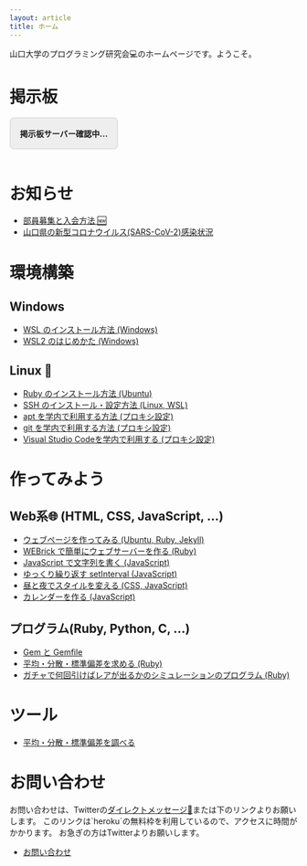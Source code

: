 ```yaml
---
layout: article
title: ホーム
---
```


<link rel="stylesheet" href="assets/css/header_anime.css">
<script src="assets/js/header_anime.js"></script>

<style>
body header nav ul li:nth-child(1) a{
    border-bottom: 2px solid #2196F3;
}
</style>

山口大学のプログラミング研究会💻のホームページです。ようこそ。

# 掲示板

<div id="server_status">掲示板サーバー確認中...</div>

<strong>
    <a href="bbs.html" id="bbs_link">
        掲示板
    </a>
</strong>

<script>
let servs = new XMLHttpRequest
servs.open("GET", "https://www.yamaguchi.tech/cgi-bin/status_poster.cgi")
servs.send()
servs.onload = function(e){
    if(e.target.response == "OK"){
        server_status.classList += "ok_server"
        server_status.innerText = "掲示板サーバー接続可能"
        bbs_link.style.visibility = "unset"
    }
}
</script>
<style>
#bbs_link{
    visibility: hidden;
}
#server_status {
    padding: 16px;
    background: #eee;
    text-align: center;
    border: solid 2px #E0E0E0;
    border-radius: 8px;
    font-weight: bold;
    display: inline-block;
    margin-bottom: 16px;
}
#server_status.ok_server{
    background: #43A047;
    border: solid 2px #388E3C;
    color: #E8F5E9;
}
</style>

# お知らせ

- [部員募集と入会方法 🆕](join.html)
- [山口県の新型コロナウイルス(SARS-CoV-2)感染状況](sars2-yamaguchi/)

# 環境構築

## Windows
- [WSL のインストール方法 (Windows)](install_wsl/)
- [WSL2 のはじめかた (Windows)](install_wsl/wsl2.html)

## Linux 🐧
- [Ruby のインストール方法 (Ubuntu)](2019/11/18/085538.html)
- [SSH のインストール・設定方法 (Linux, WSL)](install_ssh.html)
- [apt を学内で利用する方法 (プロキシ設定)](2019/11/17/181758.html)
- [git を学内で利用する方法 (プロキシ設定)](github_gakunai.html)
- [Visual Studio Codeを学内で利用する (プロキシ設定)](code_gakunai.html)

# 作ってみよう

## Web系🌐 (HTML, CSS, JavaScript, ...)
- [ウェブページを作ってみる (Ubuntu, Ruby, Jekyll)](create_webpage/)
- [WEBrick で簡単にウェブサーバーを作る (Ruby)](webrick.html)
- [JavaScript で文字列を書く (JavaScript)](jsmojiretsu.html)
- [ゆっくり繰り返す setInterval (JavaScript)](jssi.html)
- [昼と夜でスタイルを変える (CSS, JavaScript)](hiruyoru.html)
- [カレンダーを作る (JavaScript)](calendar.html)

## プログラム(Ruby, Python, C, ...)
- [Gem と Gemfile](gem.html)
- [平均・分散・標準偏差を求める (Ruby)](mean_var_sd.html)
- [ガチャで何回引けばレアが出るかのシミュレーションのプログラム (Ruby)](gacha.html)

# ツール
- [平均・分散・標準偏差を調べる](statistics/)

# お問い合わせ
お問い合わせは、Twitterの[ダイレクトメッセージ📩](https://twitter.com/__ruby_python__)または下のリンクよりお願いします。
このリンクは`heroku`の無料枠を利用しているので、アクセスに時間がかかります。
お急ぎの方はTwitterよりお願いします。

- [お問い合わせ](https://sekiei.herokuapp.com/ruby_python_programming_circle)

<script src="assets/js/title_anime.js"></script>